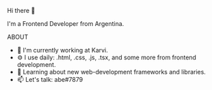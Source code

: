 Hi there 👋

I'm a Frontend Developer from Argentina.

ABOUT
- 🏢 I'm currently working at Karvi.
- ⚙️ I use daily: .html, .css, .js, .tsx, and some more from frontend development.
- 🌱 Learning about new web-development frameworks and libraries.
- 📫 Let's talk: abe#7879
